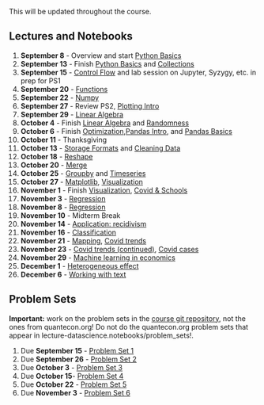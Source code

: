 This will be updated throughout the course.

## Lectures and Notebooks
1. **September 8** -  Overview and start [Python Basics](https://datascience.quantecon.org/python_fundamentals/basics.html)
2. **September 13** - Finish [Python Basics](https://datascience.quantecon.org/python_fundamentals/basics.html) and [Collections](https://datascience.quantecon.org/python_fundamentals/collections.html)
3. **September 15** - [Control Flow](https://datascience.quantecon.org/python_fundamentals/control_flow.html) and lab session on Jupyter, Syzygy, etc.  in prep for PS1
4. **September 20** - [Functions](https://datascience.quantecon.org/python_fundamentals/functions.html)
5. **September 22** - [Numpy](https://datascience.quantecon.org/scientific/numpy_arrays.html)
6. **September 27** - Review PS2, [Plotting Intro](https://datascience.quantecon.org/scientific/plotting.html)
7. **September 29** - [Linear Algebra](https://datascience.quantecon.org/scientific/applied_linalg.html)
8. **October 4** - Finish [Linear Algebra](https://datascience.quantecon.org/scientific/applied_linalg.html) and [Randomness](https://datascience.quantecon.org/scientific/randomness.html)
9. **October 6** - Finish [Optimization](https://datascience.quantecon.org/scientific/optimization.html),[Pandas Intro](https://datascience.quantecon.org/pandas/intro.html), and [Pandas Basics](https://datascience.quantecon.org/pandas/basics.html)
10. **October 11** - Thanksgiving
11. **October 13** - [Storage Formats](https://datascience.quantecon.org/pandas/storage_formats.html) and [Cleaning Data](https://datascience.quantecon.org/pandas/data_clean.html)
12. **October 18** - [Reshape](https://datascience.quantecon.org/pandas/reshape.html)
13. **October 20** - [Merge](https://datascience.quantecon.org/pandas/merge.html)
14. **October 25** - [Groupby](https://datascience.quantecon.org/pandas/groupby.html) and [Timeseries](https://datascience.quantecon.org/pandas/timeseries.html)
15. **October 27** - [Matplotlib](https://datascience.quantecon.org/pandas/matplotlib.html), [Visualization](https://datascience.quantecon.org/applications/visualization_rules.html)
16. **November 1** - Finish [Visualization](https://datascience.quantecon.org/applications/visualization_rules.html), [Covid \& Schools](https://github.com/ubcecon/ECON323_2021_Fall/blob/master/extra_notebooks/covid-schools.ipynb)
17. **November 3** - [Regression](https://datascience.quantecon.org/applications/regression.html)
18. **November 8** - [Regression](https://datascience.quantecon.org/applications/regression.html)
18. **November 10** - Midterm Break
19. **November 14** - [Application: recidivism](https://datascience.quantecon.org/applications/recidivism.html)
20. **November 16** - [Classification](https://datascience.quantecon.org/applications/classification.html)
21. **November 21** - [Mapping](https://datascience.quantecon.org/applications/maps.html), [Covid trends](https://github.com/ubcecon/ECON323_2020_Fall/blob/master/extra_notebooks/covid-trends.ipynb)
22. **November 23** - [Covid trends (continued)](https://github.com/ubcecon/ECON323_2020_Fall/blob/master/extra_notebooks/covid-trends.ipynb), [Covid cases](https://github.com/ubcecon/ECON323_2020_Fall/blob/master/extra_notebooks/covid-cases.ipynb)
23. **November 29** - [Machine learning in economics](https://datascience.quantecon.org/applications/ml_in_economics.html)
24. **December 1** - [Heterogeneous effect](https://datascience.quantecon.org/applications/heterogeneity.html)
25. **December 6** - [Working with text](https://datascience.quantecon.org/applications/working_with_text.html)

## Problem Sets
**Important:** work on the problem sets in the [course git repository](https://github.com/ubcecon/ECON323_2021_Fall/tree/master/problem_sets), not the ones from quantecon.org! Do not do the quantecon.org problem sets that appear in lecture-datascience.notebooks/problem_sets!.

1. Due **September 15** - [Problem Set 1](https://github.com/ubcecon/ECON323_2021_Fall/tree/master/problem_sets/problem_set_1.ipynb)
2. Due **September 26** - [Problem Set 2](https://github.com/ubcecon/ECON323_2021_Fall/tree/master/problem_sets/problem_set_2.ipynb)
3. Due **October 3** - [Problem Set 3](https://github.com/ubcecon/ECON323_2021_Fall/tree/master/problem_sets/problem_set_3.ipynb)
4. Due **October 15**- [Problem Set 4](https://github.com/ubcecon/ECON323_2021_Fall/tree/master/problem_sets/problem_set_4.ipynb)
5. Due **October 22** - [Problem Set 5](https://github.com/ubcecon/ECON323_2021_Fall/tree/master/problem_sets/problem_set_5.ipynb)
6. Due **November 3** - [Problem Set 6](https://github.com/ubcecon/ECON323_2021_Fall/tree/master/problem_sets/problem_set_6.ipynb)
<!-- 7. Due **November 5th** - [Problem Set 7](https://datascience.quantecon.org/problem_sets/problem_set_7.html)  -->
<!-- 7. Due **November 19th** [Problem Set 8](https://datascience.quantecon.org/problem_sets/problem_set_8.html) or the exercises from [the covid prediction notebook](https://github.com/ubcecon/323-covid/blob/master/notebooks/covid-prediction.ipynb) -\-> -->

